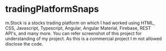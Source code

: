 # tradingPlatformSnaps
m.Stock is a stocks trading platform on which I had worked using HTML, CSS, Javascript, Typescript, Angular, Angular Material, Firebase,  REST API's, and many more. You can refer screenshot of this project for understanding of my project. As this is  a commercial project I m not allowed disclose the code.
